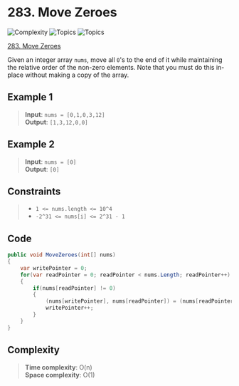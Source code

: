 # 283. Move Zeroes

![Complexity](https://img.shields.io/badge/easy-green)
![Topics](https://img.shields.io/badge/array-blue)
![Topics](https://img.shields.io/badge/two_pointers-blue)

[283. Move Zeroes](https://leetcode.com/problems/move-zeroes/description/)

Given an integer array `nums`, move all `0`'s to the end of it while maintaining the relative order of the non-zero
elements.
Note that you must do this in-place without making a copy of the array.

## Example 1

> **Input**: `nums = [0,1,0,3,12]`  
> **Output**: `[1,3,12,0,0]`

## Example 2

> **Input**: `nums = [0]`  
> **Output**: `[0]`

## Constraints

> - `1 <= nums.length <= 10^4`
> - `-2^31 <= nums[i] <= 2^31 - 1`

## Code

```csharp
public void MoveZeroes(int[] nums)
{
    var writePointer = 0;
    for(var readPointer = 0; readPointer < nums.Length; readPointer++)
    {
        if(nums[readPointer] != 0)
        {
            (nums[writePointer], nums[readPointer]) = (nums[readPointer], nums[writePointer]);
            writePointer++;
        }
    }
}
```

## Complexity

> **Time complexity**: O(n)  
> **Space complexity**: O(1)